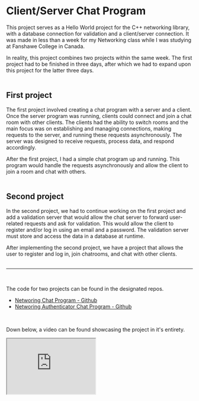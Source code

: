 # Client/Server Chat Program
This project serves as a Hello World project for the C++ networking library, with a database connection for validation and a client/server connection. It was made in less than a week for my Networking class while I was studying at Fanshawe College in Canada.

In reality, this project combines two projects within the same week. The first project had to be finished in three days, after which we had to expand upon this project for the latter three days.
<br><br>

## First project
The first project involved creating a chat program with a server and a client. Once the server program was running, clients could connect and join a chat room with other clients. The clients had the ability to switch rooms and the main focus was on establishing and managing connections, making requests to the server, and running these requests asynchronously. The server was designed to receive requests, process data, and respond accordingly. 

After the first project, I had a simple chat program up and running. This program would handle the requests asynchronously and allow the client to join a room and chat with others.
<br><br>

## Second project
In the second project, we had to continue working on the first project and add a validation server that would allow the chat server to forward user-related requests and ask for validation. This would allow the client to register and/or log in using an email and a password. The validation server must store and access the data in a database at runtime. 

After implementing the second project, we have a project that allows the user to register and log in, join chatrooms, and chat with other clients.
<br><br>
<hr><br>

The code for two projects can be found in the designated repos.
- [Networing Chat Program - Github](https://github.com/TJJonker/Networking_Chat_Program)
- [Networing Authenticator Chat Program - Github](https://github.com/TJJonker/Networking_Authenticator)
<br>

Down below, a video can be found showcasing the project in it's entirety.  

<iframe width="47.5%" src="https://www.youtube.com/embed/Sc85roKNlDI"></iframe>